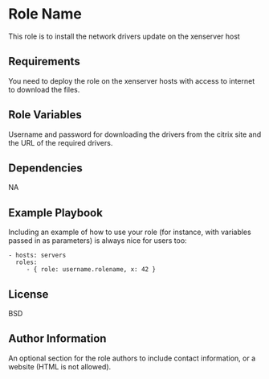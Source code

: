 Role Name
=========

This role is to install the network drivers update on the xenserver host 

Requirements
------------

You need to deploy the role on the xenserver hosts with access to internet to download the files. 

Role Variables
--------------

Username and password for downloading the drivers from the citrix site and the URL of the required drivers.

Dependencies
------------

NA

Example Playbook
----------------

Including an example of how to use your role (for instance, with variables passed in as parameters) is always nice for users too:

    - hosts: servers
      roles:
         - { role: username.rolename, x: 42 }

License
-------

BSD

Author Information
------------------

An optional section for the role authors to include contact information, or a website (HTML is not allowed).
